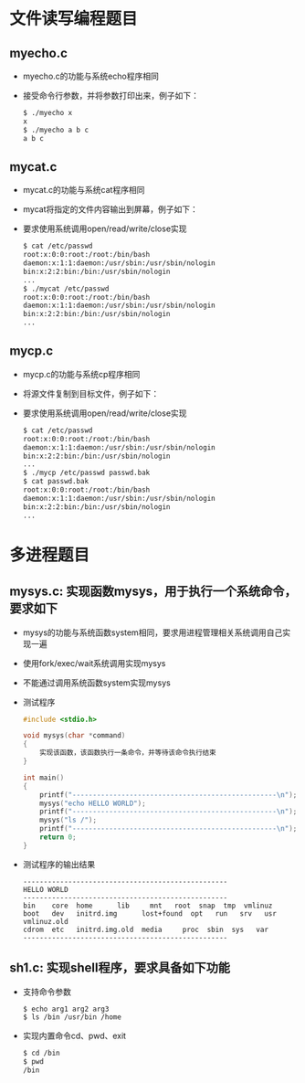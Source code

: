 # 文件读写编程题目

## myecho.c

- myecho.c的功能与系统echo程序相同

- 接受命令行参数，并将参数打印出来，例子如下：

  ```bash
  $ ./myecho x
  x
  $ ./myecho a b c
  a b c
  ```

## mycat.c

- mycat.c的功能与系统cat程序相同

- mycat将指定的文件内容输出到屏幕，例子如下：

- 要求使用系统调用open/read/write/close实现

  ```bash
  $ cat /etc/passwd 
  root:x:0:0:root:/root:/bin/bash
  daemon:x:1:1:daemon:/usr/sbin:/usr/sbin/nologin
  bin:x:2:2:bin:/bin:/usr/sbin/nologin
  ...
  $ ./mycat /etc/passwd 
  root:x:0:0:root:/root:/bin/bash
  daemon:x:1:1:daemon:/usr/sbin:/usr/sbin/nologin
  bin:x:2:2:bin:/bin:/usr/sbin/nologin
  ...
  ```

## mycp.c

- mycp.c的功能与系统cp程序相同

- 将源文件复制到目标文件，例子如下：

- 要求使用系统调用open/read/write/close实现

  ```bash
  $ cat /etc/passwd
  root:x:0:0:root:/root:/bin/bash
  daemon:x:1:1:daemon:/usr/sbin:/usr/sbin/nologin
  bin:x:2:2:bin:/bin:/usr/sbin/nologin
  ...
  $ ./mycp /etc/passwd passwd.bak 
  $ cat passwd.bak
  root:x:0:0:root:/root:/bin/bash
  daemon:x:1:1:daemon:/usr/sbin:/usr/sbin/nologin
  bin:x:2:2:bin:/bin:/usr/sbin/nologin
  ...
  ```

# 多进程题目

## mysys.c: 实现函数mysys，用于执行一个系统命令，要求如下

- mysys的功能与系统函数system相同，要求用进程管理相关系统调用自己实现一遍

- 使用fork/exec/wait系统调用实现mysys

- 不能通过调用系统函数system实现mysys

- 测试程序

  ```c
  #include <stdio.h>
  
  void mysys(char *command)
  {
      实现该函数，该函数执行一条命令，并等待该命令执行结束
  }
  
  int main()
  {
      printf("--------------------------------------------------\n");
      mysys("echo HELLO WORLD");
      printf("--------------------------------------------------\n");
      mysys("ls /");
      printf("--------------------------------------------------\n");
      return 0;
  }
  ```

- 测试程序的输出结果

  ```
  --------------------------------------------------
  HELLO WORLD
  --------------------------------------------------
  bin    core  home	     lib	 mnt   root  snap  tmp	vmlinuz
  boot   dev   initrd.img      lost+found  opt   run   srv   usr	vmlinuz.old
  cdrom  etc   initrd.img.old  media	 proc  sbin  sys   var
  --------------------------------------------------
  ```

## sh1.c: 实现shell程序，要求具备如下功能

- 支持命令参数

  ```bash
  $ echo arg1 arg2 arg3
  $ ls /bin /usr/bin /home
  ```

- 实现内置命令cd、pwd、exit

  ```bash
  $ cd /bin
  $ pwd
  /bin
  ```